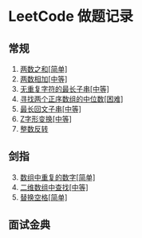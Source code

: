 # LeetCode 做题记录

## 常规 

1. [两数之和[简单]](./1.md)
2. [两数相加[中等]](./2.md)
3. [无重复字符的最长子串[中等]](./3.md)
4. [寻找两个正序数组的中位数[困难]](./4.md)
5. [最长回文子串[中等]](./5.md)
6. [Z字形变换[中等]](./6.md)
7. [整数反转](./7.md)

## 剑指

3. [数组中重复的数字[简单]](./sf_3.md)
4. [二维数组中查找[中等]](./sf_4.md)
5. [替换空格[简单]](./sf_5.md)

## 面试金典